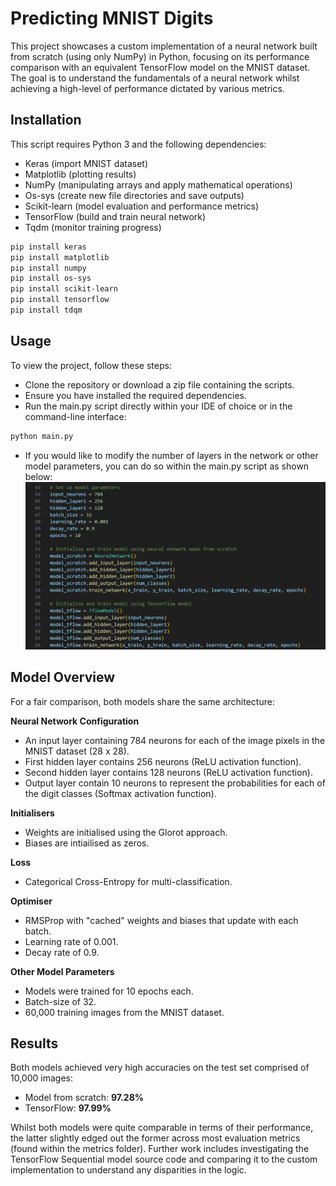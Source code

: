 # Predicting MNIST Digits

This project showcases a custom implementation of a neural network built from scratch (using only NumPy) in Python, focusing on its performance comparison with an equivalent TensorFlow model on the MNIST dataset. The goal is to understand the fundamentals of a neural network whilst achieving a high-level of performance dictated by various metrics.

## Installation

This script requires Python 3 and the following dependencies:

- Keras (import MNIST dataset)
- Matplotlib (plotting results)
- NumPy (manipulating arrays and apply mathematical operations)
- Os-sys (create new file directories and save outputs)
- Scikit-learn (model evaluation and performance metrics)
- TensorFlow (build and train neural network)
- Tqdm (monitor training progress)

```bash
pip install keras
pip install matplotlib
pip install numpy
pip install os-sys
pip install scikit-learn
pip install tensorflow
pip install tdqm
```
    
## Usage

To view the project, follow these steps:
- Clone the repository or download a zip file containing the scripts.
- Ensure you have installed the required dependencies.
- Run the main.py script directly within your IDE of choice or in the command-line interface:
```bash
python main.py
```
- If you would like to modify the number of layers in the network or other model parameters, you can do so within the main.py script as shown below:
![Model Initialisation](image.png)

## Model Overview

For a fair comparison, both models share the same architecture:

**Neural Network Configuration**
   - An input layer containing 784 neurons for each of the image pixels in the MNIST dataset (28 x 28).
   - First hidden layer contains 256 neurons (ReLU activation function).
   - Second hidden layer contains 128 neurons (ReLU activation function).
   - Output layer contain 10 neurons to represent the probabilities for each of the digit classes (Softmax activation function).

**Initialisers**
   - Weights are initialised using the Glorot approach.
   - Biases are intiailised as zeros.

**Loss**
   - Categorical Cross-Entropy for multi-classification.

**Optimiser**
   - RMSProp with "cached" weights and biases that update with each batch.
   - Learning rate of 0.001.
   - Decay rate of 0.9.

**Other Model Parameters**
   - Models were trained for 10 epochs each.
   - Batch-size of 32.
   - 60,000 training images from the MNIST dataset.

## Results
Both models achieved very high accuracies on the test set comprised of 10,000 images:
- Model from scratch: **97.28%**
- TensorFlow: **97.99%**

Whilst both models were quite comparable in terms of their performance, the latter slightly edged out the former across most evaluation metrics (found within the metrics folder). Further work includes investigating the TensorFlow Sequential model source code and comparing it to the custom implementation to understand any disparities in the logic.
